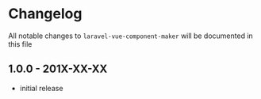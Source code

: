 # Changelog

All notable changes to `laravel-vue-component-maker` will be documented in this file

## 1.0.0 - 201X-XX-XX

- initial release
